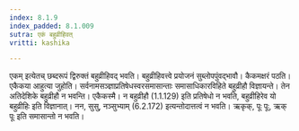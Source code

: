 ```yaml
---
index: 8.1.9
index_padded: 8.1.009
sutra: एकं बहुव्रीहिवत्
vritti: kashika

---
```

एकम् इत्येतच् छब्दरूपं द्विरुक्तं बहुव्रीहिवद् भवति। बहुव्रीहिवत्त्वे प्रयोजनं सुब्लोपपुंवद्भावौ। कैकमक्षरं पठति। एकैकया आहुत्या जुहोति। सर्वनामसञ्ज्ञाप्रतिषेधस्वरसमासान्ताः समासाधिकारविहिते बहुव्रीहौ विज्ञायन्ते। तेन अतिदेशिके बहुव्रीहौ न भवन्ति। एकैकस्मै। न बहुव्रीहौ (1.1.129) इति प्रतिषेधो न भवति, बहुव्रीहिरेव यो बहुव्रीहिः इति विज्ञानात्। नन, सुसु, नञ्सुभ्याम् (6.2.172) इत्यन्तोदात्तत्वं न भवति। ऋकृक्, पूः पूः, ऋक् पूः इति समासान्तो न भवति।